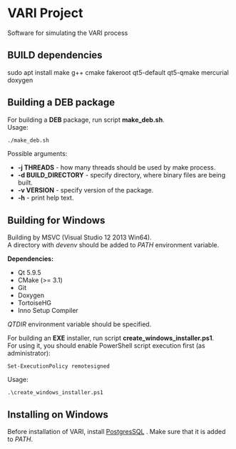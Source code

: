 # VARI Project
Software for simulating the VARI process

## BUILD dependencies
sudo apt install make g++ cmake fakeroot qt5-default qt5-qmake mercurial doxygen

## Building a DEB package
For building a **DEB** package, run script **make_deb.sh**.  
Usage:  
```bash
./make_deb.sh
```
Possible arguments:  
- **\-j THREADS** \- how many threads should be used by make process.  
- **\-d BUILD_DIRECTORY** \- specify directory, where binary files are being built.  
- **\-v VERSION**  \- specify version of the package.  
- **\-h** \- print help text.  
  

## Building for Windows
Building by MSVC (Visual Studio 12 2013 Win64).  
A directory with *devenv*  should be added to *PATH* environment variable.  
  
**Dependencies:**  
- Qt 5.9.5  
- CMake (>= 3.1)  
- Git  
- Doxygen  
- TortoiseHG  
- Inno Setup Compiler  
  
*QTDIR* environment variable should be specified.  
  
For building an **EXE** installer, run script **create_windows_installer.ps1**.  
For using it, you should enable PowerShell script execution first (as administrator):  
```
Set-ExecutionPolicy remotesigned
```  
Usage:  
```
.\create_windows_installer.ps1
```

## Installing on Windows
Before installation of VARI, install [PostgresSQL](https://www.openscg.com/bigsql/postgresql/installers.jsp/) . Make sure that it is added to *PATH*.